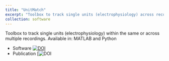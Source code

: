 ```yaml
---
title: "UnitMatch"
excerpt: "Toolbox to track single units (electrophysiology) across recordings <br/><img src='/images/unitMatchLogo.png'>"
collection: software
---
```


Toolbox to track single units (electrophysiology) within the same or across multiple recordings.
Available in: MATLAB and Python

- Software [![DOI](https://zenodo.org/badge/DOI/10.5281/zenodo.12734237.svg)](https://doi.org/10.5281/zenodo.12734237)
- Publication [![DOI](https://www.nature.com/articles/s41592-024-02440-1)
